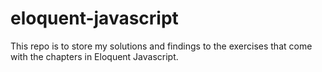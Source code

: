 # eloquent-javascript
This repo is to store my solutions and findings to the exercises that come with the chapters in Eloquent Javascript.
